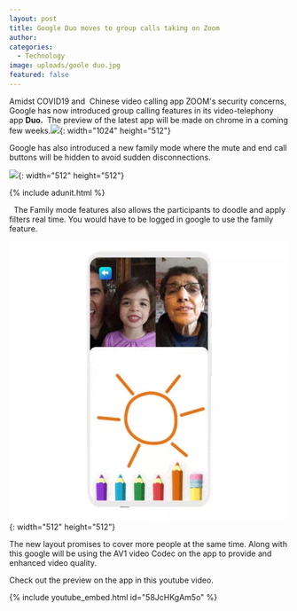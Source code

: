 ```yaml
---
layout: post
title: Google Duo moves to group calls taking on Zoom
author:
categories:
  - Technology
image: uploads/goole duo.jpg
featured: false
---
```


Amidst COVID19 and&nbsp; Chinese video calling app ZOOM's security concerns, Google has now introduced group calling features in its video-telephony app **Duo.&nbsp;** The preview of the latest app will be made on chrome in a coming few weeks.![](/uploads/gsmarena-003.gif){: width="1024" height="512"}

Google has also introduced a new family mode where the mute and end call buttons will be hidden to avoid sudden disconnections.

![](/uploads/duo-mothersday-512x512-transparentbg-device-1.gif){: width="512" height="512"}

{% include adunit.html %}

&nbsp; The Family mode features also allows the participants to doodle and apply filters real time. You would have to be logged in google to use the family feature.

![](/uploads/duo-familymode-512x512-transparentbg-device--1-.jpg){: width="512" height="512"}

The new layout promises to cover more people at the same time. Along with this google will be using the AV1 video Codec on the app to provide and enhanced video quality.

Check out the preview on the app in this youtube video.

{% include youtube_embed.html id="58JcHKgAm5o" %}